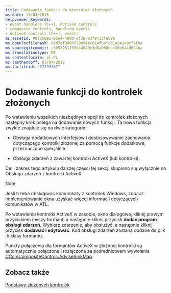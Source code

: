 ```yaml
---
title: Dodawanie funkcji do kontrolek złożonych
ms.date: 11/04/2016
helpviewer_keywords:
- event handlers [C++], ActiveX controls
- composite controls, handling events
- ActiveX controls [C++], events
ms.assetid: 98f85681-9564-480d-af38-03f9733fe58b
ms.openlocfilehash: 9ad7ef3d80579804ac614fbefac1a042a9cf2fba
ms.sourcegitcommit: c3093251193944840e3d0a068ecc30e6449624ba
ms.translationtype: MT
ms.contentlocale: pl-PL
ms.lasthandoff: 03/04/2019
ms.locfileid: "57299767"
---
```

# <a name="adding-functionality-to-the-composite-control"></a>Dodawanie funkcji do kontrolek złożonych

Po wstawieniu wszelkich niezbędnych opcji do kontrolek złożonych następny krok polega na dodawanie nowych funkcji. Ta nowa funkcja zwykle znajduje się na dwie kategorie:

- Obsługa dodatkowych interfejsów i dostosowywanie zachowania dotyczącego kontrolki złożonej za pomocą funkcje dodatkowe, przeznaczone specjalnie.

- Obsługa zdarzeń z zawartej kontrolki ActiveX (lub kontrolki).

Cel i zakres tego artykułu dalszej części tej sekcji skupiono się wyłącznie na Obsługa zdarzeń z kontrolki ActiveX.

> [!NOTE]
>  Jeśli trzeba obsługiwać komunikaty z kontrolek Windows, zobacz [Implementowanie okna](../atl/implementing-a-window.md) uzyskać więcej informacji dotyczących komunikatów w ATL.

Po wstawieniu kontrolki ActiveX w zasobie, okno dialogowe, kliknij prawym przyciskiem myszy formant, a następnie kliknij przycisk **dodać program obsługi zdarzeń**. Wybierz zdarzenie, aby obsłużyć, a następnie kliknij przycisk **dodawać i edytować**. Kod obsługi zdarzeń zostaną dodane do plik .h klasy formantu.

Punkty połączenia dla formantów ActiveX w złożonej kontrolki są automatycznie połączone i rozłączona za pośrednictwem wywołania [CComCompositeControl::AdviseSinkMap](../atl/reference/ccomcompositecontrol-class.md#advisesinkmap).

## <a name="see-also"></a>Zobacz także

[Podstawy złożonych kontrolek](../atl/atl-composite-control-fundamentals.md)
